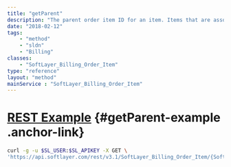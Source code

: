 ```yaml
---
title: "getParent"
description: "The parent order item ID for an item. Items that are associated with a server will have a parent. The parent will be the server item itself."
date: "2018-02-12"
tags:
    - "method"
    - "sldn"
    - "Billing"
classes:
    - "SoftLayer_Billing_Order_Item"
type: "reference"
layout: "method"
mainService : "SoftLayer_Billing_Order_Item"
---
```


# [REST Example](#getParent-example) <a href="/article/rest/"><i class="fas fa-question"></i></a> {#getParent-example .anchor-link} 
```bash
curl -g -u $SL_USER:$SL_APIKEY -X GET \
'https://api.softlayer.com/rest/v3.1/SoftLayer_Billing_Order_Item/{SoftLayer_Billing_Order_ItemID}/getParent'
```

